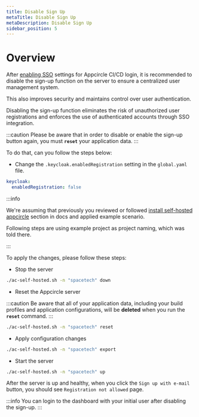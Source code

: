 ```yaml
---
title: Disable Sign Up
metaTitle: Disable Sign Up
metaDescription: Disable Sign Up
sidebar_position: 5
---
```


# Overview

After [enabling SSO](../../account/sso/single-sign-on.md#enable-sso) settings for Appcircle CI/CD login, it is recommended to disable the sign-up function on the server to ensure a centralized user management system.

This also improves security and maintains control over user authentication.

Disabling the sign-up function eliminates the risk of unauthorized user registrations and enforces the use of authenticated accounts through SSO integration.

:::caution
Please be aware that in order to disable or enable the sign-up button again, you must **`reset`** your application data.
:::

To do that, can you follow the steps below:

- Change the `.keycloak.enabledRegistration` setting in the `global.yaml` file.

```yaml
keycloak:
  enabledRegistration: false
```

:::info

We're assuming that previously you reviewed or followed [install self-hosted appcircle](../install-server/docker.md#3-configure) section in docs and applied example scenario.

Following steps are using example project as project naming, which was told there.

:::

To apply the changes, please follow these steps:

- Stop the server

```bash
./ac-self-hosted.sh -n "spacetech" down
```

- Reset the Appcircle server

:::caution
Be aware that all of your application data, including your build profiles and application configurations, will be **deleted** when you run the **`reset`** command.
:::

```bash
./ac-self-hosted.sh -n "spacetech" reset
```

- Apply configuration changes

```bash
./ac-self-hosted.sh -n "spacetech" export
```

- Start the server

```bash
./ac-self-hosted.sh -n "spacetech" up
```

After the server is up and healthy, when you click the `Sign up with e-mail` button, you should see
`Registration not allowed` page.

:::info
You can login to the dashboard with your initial user after disabling the sign-up.
:::
